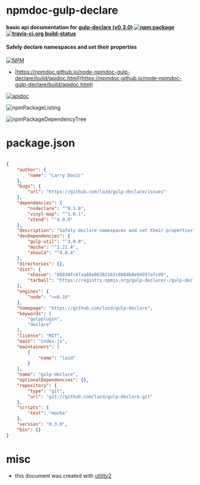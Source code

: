 # npmdoc-gulp-declare

#### basic api documentation for  [gulp-declare (v0.3.0)](https://github.com/lazd/gulp-declare)  [![npm package](https://img.shields.io/npm/v/npmdoc-gulp-declare.svg?style=flat-square)](https://www.npmjs.org/package/npmdoc-gulp-declare) [![travis-ci.org build-status](https://api.travis-ci.org/npmdoc/node-npmdoc-gulp-declare.svg)](https://travis-ci.org/npmdoc/node-npmdoc-gulp-declare)

#### Safely declare namespaces and set their properties

[![NPM](https://nodei.co/npm/gulp-declare.png?downloads=true&downloadRank=true&stars=true)](https://www.npmjs.com/package/gulp-declare)

- [https://npmdoc.github.io/node-npmdoc-gulp-declare/build/apidoc.html](https://npmdoc.github.io/node-npmdoc-gulp-declare/build/apidoc.html)

[![apidoc](https://npmdoc.github.io/node-npmdoc-gulp-declare/build/screenCapture.buildCi.browser.%252Ftmp%252Fbuild%252Fapidoc.html.png)](https://npmdoc.github.io/node-npmdoc-gulp-declare/build/apidoc.html)

![npmPackageListing](https://npmdoc.github.io/node-npmdoc-gulp-declare/build/screenCapture.npmPackageListing.svg)

![npmPackageDependencyTree](https://npmdoc.github.io/node-npmdoc-gulp-declare/build/screenCapture.npmPackageDependencyTree.svg)



# package.json

```json

{
    "author": {
        "name": "Larry Davis"
    },
    "bugs": {
        "url": "https://github.com/lazd/gulp-declare/issues"
    },
    "dependencies": {
        "nsdeclare": "^0.1.0",
        "vinyl-map": "^1.0.1",
        "xtend": "^4.0.0"
    },
    "description": "Safely declare namespaces and set their properties",
    "devDependencies": {
        "gulp-util": "^3.0.0",
        "mocha": "^1.21.4",
        "should": "^4.0.4"
    },
    "directories": {},
    "dist": {
        "shasum": "86830fc6faa88e06382162c8664b8e94957afcd9",
        "tarball": "https://registry.npmjs.org/gulp-declare/-/gulp-declare-0.3.0.tgz"
    },
    "engines": {
        "node": ">=0.10"
    },
    "homepage": "https://github.com/lazd/gulp-declare",
    "keywords": [
        "gulpplugin",
        "declare"
    ],
    "license": "MIT",
    "main": "index.js",
    "maintainers": [
        {
            "name": "lazd"
        }
    ],
    "name": "gulp-declare",
    "optionalDependencies": {},
    "repository": {
        "type": "git",
        "url": "git://github.com/lazd/gulp-declare.git"
    },
    "scripts": {
        "test": "mocha"
    },
    "version": "0.3.0",
    "bin": {}
}
```



# misc
- this document was created with [utility2](https://github.com/kaizhu256/node-utility2)
